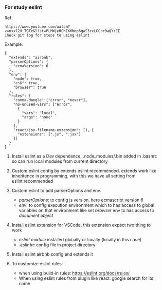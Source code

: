 ### For study eslint

Ref: 

	https://www.youtube.com/watch?v=nxxl2H_TOTc&list=PLMWjeRChIK6bnp6qaS3rxLGCpc9aQYzEE
    Check git log for steps to using eslint

Example:
	
    {
      "extends": "airbnb",
      "parserOptions": {
        "ecmaVersion": 6
      },
      "env": {
        "node": true,
        "es6": true,
        "browser": true
      },
      "rules": {
        "comma-dangle":["error", "never"],
        "no-unused-vars": ["error", 
          {
            "vars": "local",
            "args": "none"
          }
        ],
        "react/jsx-filename-extension": [1, {
          "extensions": [".js", ".jsx"]
        }]
      }
    }

1. Install eslint as a Dev dependence, .node_modules/.bin added in .bashrc
so can run local modules from current directory

2. Custom eslint config by extends eslint:recommended. extends work like inheritence in 
programming, with this we have all setting from eslint:recommended

3. Custom eslint to add parserOptions and env.
    - *parserOptions*: to config js version, here ecmascript version 6
    - *env*: to config execution environment which to has access to global variables on that environment like set *browser* env to has access to *document object*

4. Install eslint extension for VSCode, this extension expect two thing to work
  	- *eslint module* installed globally or locally (locally in this case)
  	- *.eslintrc* config file in project directory

5. Install eslint airbnb config and extends it

6. To customize eslint rules:
	- when using build-in rules: https://eslint.org/docs/rules/
    - When using eslint rules from plugin like react: google search for its name
